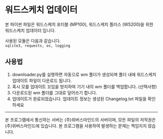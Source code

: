 # 워드스케치 업데이터
본 파이썬 파일은 워드스케치 포터블 (MP100), 워드스케치 플러스 (WS200)을 위한 워드스케치 업데이터 입니다.

사용된 모듈은 다음과 같습니다.\
```sqlite3, requests, os, logging```

## 사용법
1. downloader.py를 실행하면 자동으로 wm 폴더가 생성되며 폴더 내에 워드스케치 업데이트 파일이 다운로드 됩니다.
2. 혹시 모를 업데이트 꼬임을 방지하여 기기 내의 wm 폴더를 백업합니다. (선택사항)
3. 다운로드된 wm 폴더를 그대로 덮어쓰기 합니다.
4. 업데이트가 완료되었습니다. 업데이트 정보는 생성된 Changelog.txt 파일을 확인하세요

---------------------
본 프로그램에서 통신하는 서버는 (주)위버스마인드의 서버이며, 모든 파일의 저작권은 (주)위버스마인드에 있습니다. 본 프로그램을 사용하여 발생하는 문제는 책임지지 않습니다.